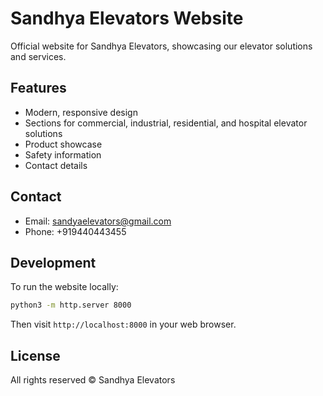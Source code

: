 # Sandhya Elevators Website

Official website for Sandhya Elevators, showcasing our elevator solutions and services.

## Features

- Modern, responsive design
- Sections for commercial, industrial, residential, and hospital elevator solutions
- Product showcase
- Safety information
- Contact details

## Contact

- Email: sandyaelevators@gmail.com
- Phone: +919440443455

## Development

To run the website locally:

```bash
python3 -m http.server 8000
```

Then visit `http://localhost:8000` in your web browser.

## License

All rights reserved © Sandhya Elevators 